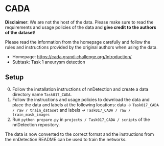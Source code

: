 # CADA
**Disclaimer**: We are not the host of the data.
Please make sure to read the requirements and usage policies of the data and **give credit to the authors of the dataset**!

Please read the information from the homepage carefully and follow the rules and instructions provided by the original authors when using the data.
- Homepage: https://cada.grand-challenge.org/Introduction/
- Subtask: Task 1 aneurysm detection

## Setup
0. Follow the installation instructions of nnDetection and create a data directory name `Task017_CADA`.
1. Follow the instructions and usage policies to download the data and place the data and labels at the following locations: data -> `Task017_CADA / raw / train_dataset` and labels -> `Task017_CADA / raw / train_mask_images`
2. Run `python prepare.py` in `projects / Task017_CADA / scripts` of the nnDetection repository.

The data is now converted to the correct format and the instructions from the nnDetection README can be used to train the networks.
